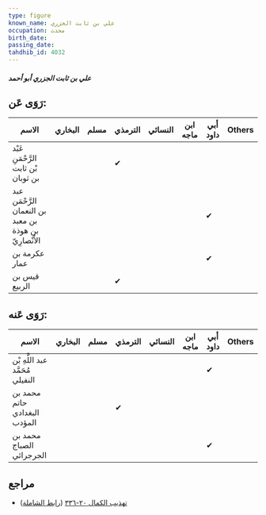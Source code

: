 ```yaml
---
type: figure
known_name: علي بن ثابت الجزري
occupation: محدث
birth_date:
passing_date:
tahdhib_id: 4032
---
```

##### علي بن ثابت الجزري أبو أحمد

## رَوَى عَن:
| الاسم                                                  | البخاري | مسلم | الترمذي | النسائي | ابن ماجه | أبي داود | Others |
| ------------------------------------------------------ | ------- | ---- | ------- | ------- | -------- | -------- | ------ |
| عَبْد الرَّحْمَنِ بْن ثابت بن ثوبان                    |         |      | ✔       |         |          |          |        |
| عبد الرَّحْمَن بن النعمان بن معبد بن هوذة الأَنْصارِيّ |         |      |         |         |          | ✔        |        |
| عكرمة بن عمار                                          |         |      |         |         |          | ✔        |        |
| قيس بن الربيع                                          |         |      | ✔       |         |          |          |        |
## رَوَى عَنه:
| الاسم                            | البخاري | مسلم | الترمذي | النسائي | ابن ماجه | أبي داود | Others |
| -------------------------------- | ------- | ---- | ------- | ------- | -------- | -------- | ------ |
| عبد اللَّهِ بْن مُحَمَّد النفيلي |         |      |         |         |          | ✔        |        |
| محمد بن حاتم البغدادي المؤدب     |         |      | ✔       |         |          |          |        |
| محمد بن الصباج الجرجرائي         |         |      |         |         |          | ✔        |        |
## مراجع
- [تهذيب الكمال ٢٠-٣٣٦](obsidian://open?vault=Tahdhib-al-Kamal&file=Figures/٤٠٣٢-علي%20بن%20ثابت%20الجزري%20أبو%20أحمد) ([رابط الشاملة](https://shamela.ws/book/3722/10466))